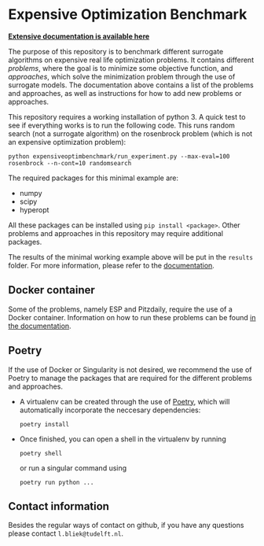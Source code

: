 # Expensive Optimization Benchmark

[**Extensive documentation is available here**](http://algtudelft.github.io/ExpensiveOptimBenchmark/)

<!-- TODO: Better name! -->

<!-- TODO: Insert general idea of why this benchmark is needed here -->

The purpose of this repository is to benchmark different surrogate algorithms on expensive real life optimization problems. It contains different *problems*, where the goal is to minimize some objective function, and *approaches*, which solve the minimization problem through the use of surrogate models. The documentation above contains a list of the problems and approaches, as well as instructions for how to add new problems or approaches.

This repository requires a working installation of python 3. A quick test to see if everything works is to run the following code. This runs random search (not a surrogate algorithm) on the rosenbrock problem (which is not an expensive optimization problem):

`python expensiveoptimbenchmark/run_experiment.py --max-eval=100 rosenbrock --n-cont=10 randomsearch`

The required packages for this minimal example are:
- numpy
- scipy
- hyperopt

All these packages can be installed using `pip install <package>`. Other problems and approaches in this repository may require additional packages.

The results of the minimal working example above will be put in the `results` folder. For more information, please refer to the [documentation](http://algtudelft.github.io/ExpensiveOptimBenchmark/).

## Docker container

Some of the problems, namely ESP and Pitzdaily, require the use of a Docker container. Information on how to run these problems can be found [in the documentation](https://algtudelft.github.io/ExpensiveOptimBenchmark/running_experiments.html).

## Poetry

If the use of Docker or Singularity is not desired, we recommend the use of Poetry to manage the packages that are required for the different problems and approaches.

- A virtualenv can be created through the use of [Poetry](https://github.com/python-poetry/poetry), which will automatically incorporate the neccesary dependencies:
    ```
    poetry install
    ```
- Once finished, you can open a shell in the virtualenv by running
    ```
    poetry shell
    ```
    or run a singular command using
    ```
    poetry run python ...
    ```
<!-- TODO: Once added, add method for running approach here -->


## Contact information

Besides the regular ways of contact on github, if you have any questions please contact `l.bliek@tudelft.nl`.
